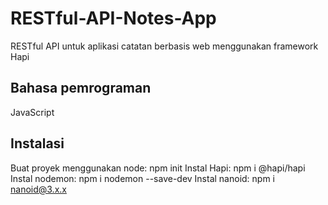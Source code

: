 # RESTful-API-Notes-App
RESTful API untuk aplikasi catatan berbasis web menggunakan framework Hapi

## Bahasa pemrograman
JavaScript

## Instalasi
Buat proyek menggunakan node: npm init
Instal Hapi: npm i @hapi/hapi
Instal nodemon: npm i nodemon --save-dev
Instal nanoid: npm i nanoid@3.x.x
